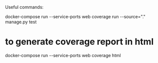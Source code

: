 

Useful commands:

docker-compose run --service-ports web coverage run --source="." manage.py test

# to generate coverage report in html
docker-compose run --service-ports web coverage html